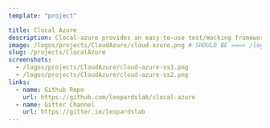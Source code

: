```yaml
---
template: "project"

title: Clocal Azure
description: Clocal-azure provides an easy-to-use test/mocking framework for developing Cloud applications.
image: /logos/projects/CloudAzure/cloud-azure.png # SHOULD BE ===> /logos/projects/x.png
slug: /projects/ClocalAzure
screenshots:
  - /logos/projects/CloudAzure/cloud-azure-ss1.png
  - /logos/projects/CloudAzure/cloud-azure-ss2.png
links:
  - name: Github Repo
    url: https://github.com/leopardslab/clocal-azure
  - name: Gitter Channel
    url: https://gitter.im/leopardslab
---
```

